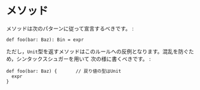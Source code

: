 メソッド
========

メソッドは次のパターンに従って宣言するべきです。 :

    def foo(bar: Baz): Bin = expr

ただし，`Unit`型を返すメソッドはこのルールへの反例となります。混乱を防ぐため，シンタックスシュガーを用いて
次の様に書くべきです。 :

    def foo(bar: Baz) {       // 戻り値の型はUnit
      expr
    }
